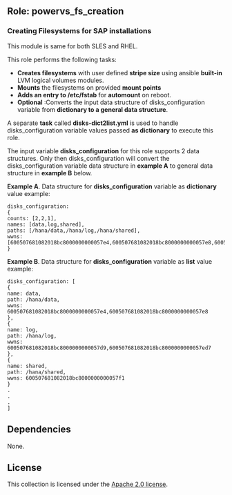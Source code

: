 ## Role: powervs_fs_creation

### Creating Filesystems for SAP installations

This module is same for both SLES and RHEL.

This role performs the following tasks:
- **Creates filesystems** with user defined **stripe size** using ansible **built-in** LVM logical volumes modules.
- **Mounts** the filesystems on provided **mount points**
- **Adds an entry to /etc/fstab** for **automount** on reboot.
- **Optional** :Converts the input data structure of disks_configuration variable from **dictionary to a general data structure**.

A separate **task** called **disks-dict2list.yml** is used to handle disks_configuration variable values passed **as dictionary** to execute this role.

The input variable **disks_configuration** for this role supports 2 data structures. Only then disks_configuration will convert the disks_configuration variable data structure in **example A** to general data structure in **example B** below.

**Example A**. Data structure for **disks_configuration** variable as **dictionary** value example:
```
disks_configuration:
{
counts: [2,2,1],
names: [data,log,shared],
paths: [/hana/data,/hana/log,/hana/shared],
wwns: [600507681082018bc8000000000057e4,600507681082018bc8000000000057e8,600507681082018bc8000000000057e5,600507681082018bc8000000000057e6,600507681082018bc8000000000057e7]}
}
```

**Example B**. Data structure for **disks_configuration** variable as **list** value example:
```
disks_configuration: [
{
name: data,
path: /hana/data,
wwns: 600507681082018bc8000000000057e4,600507681082018bc8000000000057e8
},
{
name: log,
path: /hana/log,
wwns: 600507681082018bc8000000000057d9,600507681082018bc8000000000057ed7
},
{
name: shared,
path: /hana/shared,
wwns: 600507681082018bc8000000000057f1
}
.
.
.
]
```

## Dependencies

None.

## License

This collection is licensed under the [Apache 2.0 license](http://www.apache.org/licenses/LICENSE-2.0).
